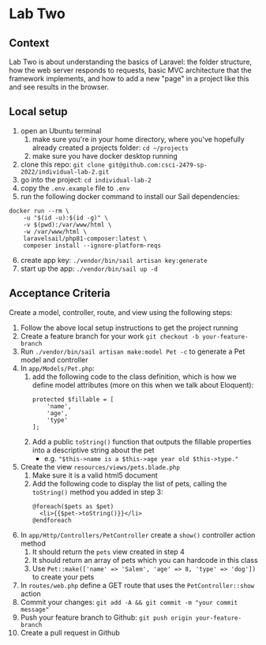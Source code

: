 # Lab Two

## Context

Lab Two is about understanding the basics of Laravel: the folder structure, how the web server responds to requests, basic MVC architecture that the framework implements, and how to add a new "page" in a project like this and see results in the browser.

## Local setup
1. open an Ubuntu terminal
   1. make sure you're in your home directory, where you've hopefully already created a projects folder: `cd ~/projects`
   2. make sure you have docker desktop running
2. clone this repo: `git clone git@github.com:csci-2479-sp-2022/individual-lab-2.git`
3. go into the project: `cd individual-lab-2`
4. copy the `.env.example` file to `.env`
5. run the following docker command to install our Sail dependencies:
```
docker run --rm \
    -u "$(id -u):$(id -g)" \
    -v $(pwd):/var/www/html \
    -w /var/www/html \
    laravelsail/php81-composer:latest \
    composer install --ignore-platform-reqs
```
6. create app key: `./vendor/bin/sail artisan key:generate`
7. start up the app: `./vendor/bin/sail up -d`

## Acceptance Criteria
Create a model, controller, route, and view using the following steps:
1. Follow the above local setup instructions to get the project running
2. Create a feature branch for your work `git checkout -b your-feature-branch`
3. Run `./vendor/bin/sail artisan make:model Pet -c` to generate a Pet model and controller
4. In `app/Models/Pet.php`: 
   1. add the following code to the class definition, which is how we define model attributes (more on this when we talk about Eloquent):
        ```
        protected $fillable = [
            'name',
            'age',
            'type'
        ];
        ```
   2. Add a public `toString()` function that outputs the fillable properties into a descriptive string about the pet
      - e.g. `"$this->name is a $this->age year old $this->type."`
5. Create the view `resources/views/pets.blade.php`
   1. Make sure it is a valid html5 document
   2. Add the following code to display the list of pets, calling the `toString()` method you added in step 3:
      ```
      @foreach($pets as $pet)
        <li>{{$pet->toString()}}</li>
      @endforeach
      ```
6. In `app/Http/Controllers/PetController` create a `show()` controller action method
   1. It should return the `pets` view created in step 4
   2. It should return an array of pets which you can hardcode in this class
   3. Use `Pet::make(['name' => 'Salem', 'age' => 8, 'type' => 'dog'])` to create your pets
7. In `routes/web.php` define a GET route that uses the `PetController::show` action
8. Commit your changes: `git add -A && git commit -m "your commit message"`
9. Push your feature branch to Github: `git push origin your-feature-branch`
10. Create a pull request in Github
